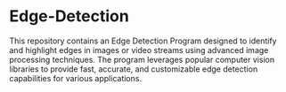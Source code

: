 # Edge-Detection
This repository contains an Edge Detection Program designed to identify and highlight edges in images or video streams using advanced image processing techniques. The program leverages popular computer vision libraries to provide fast, accurate, and customizable edge detection capabilities for various applications.
